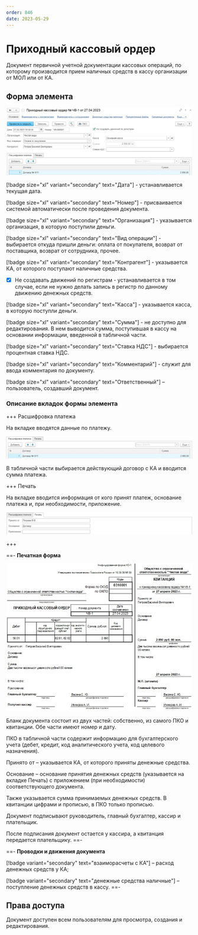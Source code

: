 ```yaml
---
order: 846
date: 2023-05-29
---
```

# Приходный кассовый ордер

Документ первичной учетной документации кассовых операций, по которому производится прием наличных средств в кассу организации от МОЛ или от КА.

## Форма элемента

![](/images/ПКО.jpg)

[!badge size="xl" variant="secondary" text="Дата"] - устанавливается текущая дата.

[!badge size="xl" variant="secondary" text="Номер"] - присваивается системой автоматически после проведения документа.

[!badge size="xl" variant="secondary" text="Организация"] -  указывается организация, в которую поступили деньги.

[!badge size="xl" variant="secondary" text="Вид операции"] - выбирается откуда пришли деньги: оплата от покупателя, возврат от поставщика, возврат от сотрудника, прочее.

[!badge size="xl" variant="secondary" text="Контрагент"] - указывается КА, от которого поступают наличные средства.

- [x] Не создавать движений по регистрам -  устанавливается в том случае, если не нужно делать запись в регистр по данному движению денежных средств.

[!badge size="xl" variant="secondary" text="Касса"] - указывается касса, в которую поступли деньги.

[!badge size="xl" variant="secondary" text="Сумма"] - не доступно для редактирования. В нем выводится сумма, поступившая в кассу на основании информации, введенной в табличной части.

[!badge size="xl" variant="secondary" text="Ставка НДС"] - выбирается процентная ставка НДС.

[!badge size="xl" variant="secondary" text="Комментарий"] - служит для ввода комментария по документу.

[!badge size="xl" variant="secondary" text="Ответственный"] – пользователь, создавший документ.

### Описание вкладок формы элемента

+++ Расшифровка платежа

На вкладке вводятся данные по платежу.

![](/images/Вкладка_расшифровка_платежа.jpg)

В табличной части выбирается действующий договор с КА и вводится сумма платежа. 

+++ Печать

На вкладке вводится информация от кого принят платеж, основание платежа и, при необходимости, приложение.

![](/images/Вкладка_печать_ПКО.jpg)

+++

==- **Печатная форма**

![](/images/Печатная_форма_ПКО.jpg)

Бланк документа состоит из двух частей: собственно, из самого ПКО и квитанции.
Обе части имеют номер и дату.

ПКО в табличной части содержит информацию для бухгалтерского учета (дебет, кредит, код аналитического учета, код целевого назначения).

Принято от – указывается КА, от которого приняты денежные средства.

Основание – основание принятия денежных средств (указывается на вкладке Печать) с приложением (при необходимости) соответствующего документа.

Также указывается сумма принимаемых денежных средств. В квитанции цифрами и прописью, в ПКО только прописью.

Документ подписывают руководитель, главный бухгалтер, кассир и плательщик.

После подписания документ остается у кассира, а квитанция передается плательщику.
==-

==- **Проводки и движения документа**

[!badge variant="secondary" text="взаиморасчеты с КА"] – расход денежных средств у КА;

[!badge variant="secondary" text="денежные средства наличные"] – поступление денежных средств в кассу.
==-

## Права доступа

Документ доступен всем пользователям для просмотра, создания и редактирования.

